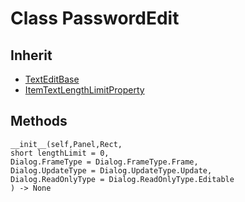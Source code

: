 # Class PasswordEdit

## Inherit

* [TextEditBase](TextEditBase.md)
* [ItemTextLengthLimitProperty](ItemTextLengthLimitProperty.md)

## Methods
```
__init__(self,Panel,Rect,
short lengthLimit = 0,
Dialog.FrameType = Dialog.FrameType.Frame, 
Dialog.UpdateType = Dialog.UpdateType.Update, 
Dialog.ReadOnlyType = Dialog.ReadOnlyType.Editable
) -> None
```
